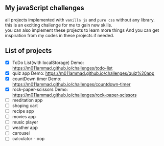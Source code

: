 ## My javaScript challenges
all projects implemented with `vanilla js` and `pure css` without any library.\
this is an exciting challenge for me to gain new skills.\
you can also implement these projects to learn more things And you can get inspiration from my codes in these projects if needed.

## List of projects
- [x] ToDo List(with localStorage)
Demo: https://m011ammad.github.io/challenges/todo-list
- [x] quiz app
Demo: https://m011ammad.github.io/challenges/quiz%20app
- [x] countDown timer
Demo: https://m011ammad.github.io/challenges/countdown-timer
- [x] rock-paper-scissors
Demo: https://m011ammad.github.io/challenges/rock-paper-scissors
- [ ] meditation app
- [ ] shoping cart
- [ ] recipe app
- [ ] movies app
- [ ] music player
- [ ] weather app
- [ ] carousel
- [ ] calculator - oop
